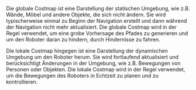 Die globale Costmap ist eine Darstellung der statischen Umgebung, wie z.B. Wände, Möbel und andere Objekte, die sich nicht ändern. Sie wird typischerweise einmal zu Beginn der Navigation erstellt und dann während der Navigation nicht mehr aktualisiert. Die globale Costmap wird in der Regel verwendet, um eine grobe Vorhersage des Pfades zu generieren und um den Roboter daran zu hindern, durch Hindernisse zu fahren.

Die lokale Costmap hingegen ist eine Darstellung der dynamischen Umgebung um den Roboter herum. Sie wird fortlaufend aktualisiert und berücksichtigt Änderungen in der Umgebung, wie z.B. Bewegungen von Personen oder Objekten. Die lokale Costmap wird in der Regel verwendet, um die Bewegungen des Roboters in Echtzeit zu planen und zu kontrollieren.